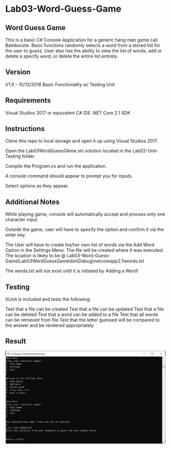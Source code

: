 # Lab03-Word-Guess-Game

## Word Guess Game

This is a basic C# Console Application for a generic hang man game call Bamboozle. Basic functions randomly selects a word from a stored list for the user to guess. User also has the ability to view the list of words, add or delete a specify word, or delete the entire list entirely.

## Version

V1.0 - 10/12/2018 Basic Functionality w/ Testing Unit

## Requirements

Visual Studios 2017 or equivalent C# IDE
.NET Core 2.1 SDK

## Instructions

Clone this repo to local storage and open it up using Visual Studios 2017.

Open the Lab03WordGuessGAme.sln solution located in the Lab02-Unit-Testing folder.

Compile the Program.cs and run the application.

A console command should appear to prompt you for inputs. 

Select options as they appear.

## Additional Notes

While playing game, console will automatically accept and process only one character input. 

Outside the game, user will have to specify the option and confirm it via the enter key.


The User will have to create his/her own list of words via the Add Word Option in the Settings Menu. The file will be created where it was executed. The location is likely to be @ Lab03-Word-Guess-Game\Lab03WordGuessGame\bin\Debug\netcoreapp2.1\words.txt

The words.txt will not exist until it is initiated by Adding a Word!

## Testing

XUnit is included and tests the following:

Test that a file can be created
Test that a file can be updated
Test that a file can be deleted
Test that a word can be added to a file
Test that all words can be retrieved from file
Test that the letter guessed will be compared to the answer and be rendered appropriately

## Result

![Console](Capture.PNG?raw=true "Output")